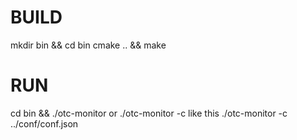 # BUILD

mkdir bin && cd bin
cmake .. && make

# RUN
cd bin && ./otc-monitor  or
./otc-monitor -c <configure file> like this
./otc-monitor -c ../conf/conf.json


